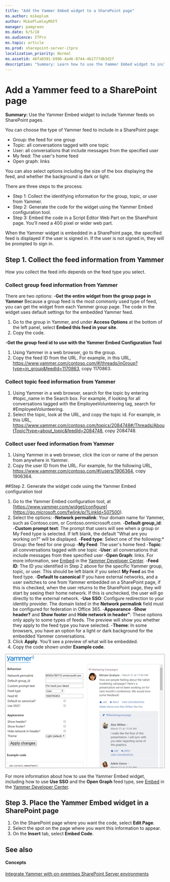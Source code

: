 ```yaml
---
title: "Add the Yammer Embed widget to a SharePoint page"
ms.author: mikeplum
author: MikePlumleyMSFT
manager: pamgreen
ms.date: 6/5/18
ms.audience: ITPro
ms.topic: article
ms.prod: sharepoint-server-itpro
localization_priority: Normal
ms.assetid: 48fa0391-b996-4a46-8744-4b1777db3d2f
description: "Summary: Learn how to use the Yammer Embed widget to include Yammer feeds on SharePoint pages."
---
```


# Add a Yammer feed to a SharePoint page

 **Summary:** Use the Yammer Embed widget to include Yammer feeds on SharePoint pages. 
  
You can choose the type of Yammer feed to include in a SharePoint page:
- Group: the feed for one group
- Topic: all conversations tagged with one topic
- User: all conversations that include messages from the specified user
- My feed: The user's home feed
- Open graph: links

You can also select options including the size of the box displaying the feed, and whether the background is dark or light.

There are three steps to the process:
- Step 1: Collect the identifying information for the group, topic, or user from Yammer.
- Step 2: Generate the code for the widget using the Yammer Embed configuration tool.
- Step 3: Embed the code in a Script Editor Web Part on the SharePoint page. You'll need a 400 pixel or wider web part.

When the Yammer widget is embedded in a SharePoint page, the specified feed is displayed if the user is signed in. If the user is not signed in, they will be prompted to sign in.

## Step 1. Collect the feed information from Yammer
How you collect the feed info depends on the feed type you select.

### Collect group feed information from Yammer

There are two options:
-**Get the entire widget from the group page in Yammer**
   Because a group feed is the most commonly used type of feed, you can get the widget from each Yammer group page. The code in the widget uses default settings for the embedded Yammer feed. 
   1. Go to the group in Yammer, and under **Access Options** at the bottom of the left panel, select **Embed this feed in your site**. 
   2. Copy the code. 

-**Get the group feed id to use with the Yammer Embed Configuration Tool**
  1. Using Yammer in a web browser, go to the group.
  2. Copy the feed ID from the URL. For example, in this URL, https://www.yammer.com/contoso.com/#/threads/inGroup?type=in_group&feedId=1170863, copy 1170863.

### Collect topic feed information from Yammer
1. Using Yammer in a web browser, search for the topic by entering #topic_name in the Search box. For example, if looking for all conversations tagged with the EmployeeVolunteering tag, search for #EmployeeVolunteering.
2. Select the topic, look at the URL, and copy the topic id. For example, in this URL,  https://www.yammer.com/contoso.com/topics/2084748#/Threads/AboutTopic?type=about_topic&feedId=2084748, copy 2084748.

### Collect user feed information from Yammer 
1. Using Yammer in a web browser, click the icon or name of the person from anywhere in Yammer. 
3. Copy the user ID from the URL. For example, for the following URL, https://www.yammer.com/contoso.com/#/users/1906364, copy  1906364.

##Step 2. Generate the widget code using the Yammer Embed configuration tool

1. Go to the Yammer Embed configuration tool, at [https://www.yammer.com/widget/configure] (https://go.microsoft.com/fwlink/p/?LinkId=507500). 
2. Select the options:
    -**Network permalink**: Your domain name for Yammer, such as Contoso.com, or Contoso.onmicrosoft.com.
    -**Default group_id**: 
    -**Custom prompt text**: The prompt that users will see when a group or My Feed type is selected. If left blank, the default "What are you working on?" will be displayed.
    -**Feed type**: Select one of the following:* Group: the feed for one group
        -**My Feed**: The user's home feed
        -**Topic**: all convversations tagged with one topic
        -**User**: all conversations that include messages from thee specified user
        -**Open Graph**: links. For more information, see  [Embed](https://go.microsoft.com/fwlink/p/?LinkId=507501) in the [Yammer Developer Center](https://go.microsoft.com/fwlink/p/?LinkId=507502). 
    -**Feed ID**: The ID you identified in Step 2 above for the specific Yammer group, topic, or user. This should be left blank if you select **My Feed** as the feed type.
     -**Default to canonical** If you have external networks, and a user switches to one from Yammer embedded on a SharePoint page, if this is checked, when the user returns to the SharePoint page, they will start by seeing their home network. If this is unchecked, the user will go directly to the external network.
     -**Use SSO**: Configure redirection to your identity provider. The domain listed in the **Network permalink** field must be configured for federation in Office 365.
     -**Appearance**
          -**Show header?** and **Show footer** and **Hide network in header"**: These options only apply to some types of feeds. The preview will show you whether they apply to the feed type you have selected.
          -**Theme**: In some browsers, you have an option for a light or dark background for the embedded Yammer conversations.
3. Click **Apply**. You'll see a preview of what will be embedded.
4. Copy the code shown under **Example code**.

  ![Screenshot of the Yammer Embed configuration tool](../media/yammer-embed-preview.png)
  
For more information about how to use the Yammer Embed widget, including how to use **Use SSO** and the **Open Graph** feed type, see [Embed](https://go.microsoft.com/fwlink/p/?LinkId=507501) in the [Yammer Developer Center](https://go.microsoft.com/fwlink/p/?LinkId=507502).
  
## Step 3. Place the Yammer Embed widget in a SharePoint page

1. On the SharePoint page where you want the code, select **Edit Page**.
2. Select the spot on the page where you want this information to appear.
3. On the **Insert** tab, select **Embed Code**.

## See also

#### Concepts

[Integrate Yammer with on-premises SharePoint Server environments](integrate-yammer-with-on-premises-sharepoint-2013-environments.md)

